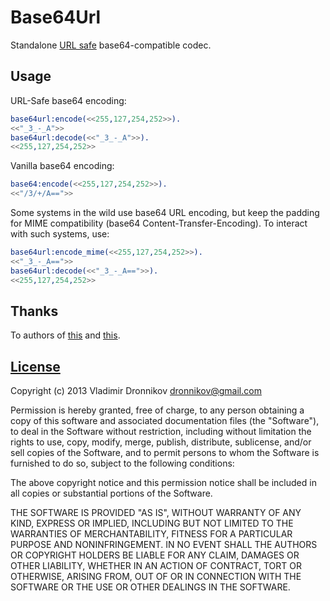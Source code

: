 Base64Url
==============

Standalone [URL safe](http://tools.ietf.org/html/rfc4648) base64-compatible codec.

Usage
--------------

URL-Safe base64 encoding:
```erlang
base64url:encode(<<255,127,254,252>>).
<<"_3_-_A">>
base64url:decode(<<"_3_-_A">>).
<<255,127,254,252>>
```

Vanilla base64 encoding:
```erlang
base64:encode(<<255,127,254,252>>).
<<"/3/+/A==">>
```

Some systems in the wild use base64 URL encoding, but keep the padding for MIME compatibility (base64 Content-Transfer-Encoding). To interact with such systems, use:
```erlang
base64url:encode_mime(<<255,127,254,252>>).
<<"_3_-_A==">>
base64url:decode(<<"_3_-_A==">>).
<<255,127,254,252>>
```

Thanks
--------------

To authors of [this](https://github.com/basho/riak_control/blob/master/src/base64url.erl) and [this](https://github.com/mochi/mochiweb/blob/master/src/mochiweb_base64url.erl).

[License](base64url/blob/master/LICENSE.txt)
-------

Copyright (c) 2013 Vladimir Dronnikov <dronnikov@gmail.com>

Permission is hereby granted, free of charge, to any person obtaining a copy of
this software and associated documentation files (the "Software"), to deal in
the Software without restriction, including without limitation the rights to
use, copy, modify, merge, publish, distribute, sublicense, and/or sell copies of
the Software, and to permit persons to whom the Software is furnished to do so,
subject to the following conditions:

The above copyright notice and this permission notice shall be included in all
copies or substantial portions of the Software.

THE SOFTWARE IS PROVIDED "AS IS", WITHOUT WARRANTY OF ANY KIND, EXPRESS OR
IMPLIED, INCLUDING BUT NOT LIMITED TO THE WARRANTIES OF MERCHANTABILITY, FITNESS
FOR A PARTICULAR PURPOSE AND NONINFRINGEMENT. IN NO EVENT SHALL THE AUTHORS OR
COPYRIGHT HOLDERS BE LIABLE FOR ANY CLAIM, DAMAGES OR OTHER LIABILITY, WHETHER
IN AN ACTION OF CONTRACT, TORT OR OTHERWISE, ARISING FROM, OUT OF OR IN
CONNECTION WITH THE SOFTWARE OR THE USE OR OTHER DEALINGS IN THE SOFTWARE.
